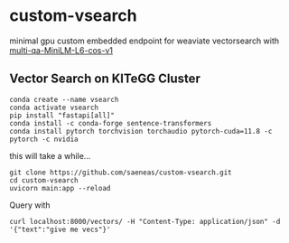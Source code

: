 # custom-vsearch
minimal gpu custom embedded endpoint for weaviate vectorsearch with [multi-qa-MiniLM-L6-cos-v1](https://huggingface.co/sentence-transformers/multi-qa-MiniLM-L6-cos-v1)

## Vector Search on KITeGG Cluster

```
conda create --name vsearch 
conda activate vsearch
pip install "fastapi[all]"
conda install -c conda-forge sentence-transformers
conda install pytorch torchvision torchaudio pytorch-cuda=11.8 -c pytorch -c nvidia
```
 
 this will take a while...

```
git clone https://github.com/saeneas/custom-vsearch.git
cd custom-vsearch
uvicorn main:app --reload
```

Query with 

```
curl localhost:8000/vectors/ -H "Content-Type: application/json" -d '{"text":"give me vecs"}'
```
